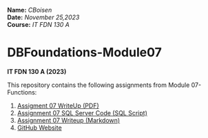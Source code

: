 **Name:**  *CBoisen*  
**Date:** *November 25,2023*  
**Course:** *IT FDN 130 A*  

# DBFoundations-Module07
**IT FDN 130 A (2023)**

This repository contains the following assignments from Module 07- Functions:
1. [Assigment 07 WriteUp (PDF)](https://github.com/n-cboisen/DBFoundations-Module07/blob/4c5073f7f104e5ed979190c5653bfc497e522c4a/Assignment%2007%20Writeup.md)
2. [Assignment 07 SQL Server Code (SQL Script)](https://github.com/n-cboisen/DBFoundations-Module07/blob/4c5073f7f104e5ed979190c5653bfc497e522c4a/A07_CBoisen/Assignment07_CBoisen.sql)
3. [Assignment 07 Writeup (Markdown)]([https://github.com/n-cboisen/DBFoundations-Module07/blob/4c5073f7f104e5ed979190c5653bfc497e522c4a/A07_CBoisen/Assignment%2007%20Writeup.pdf](https://github.com/n-cboisen/DBFoundations-Module07/blob/main/Assignment%2007%20Writeup.md)https://github.com/n-cboisen/DBFoundations-Module07/blob/main/Assignment%2007%20Writeup.md)
4. [GitHub Website](https://n-cboisen.github.io/DBFoundations-Module07/)
